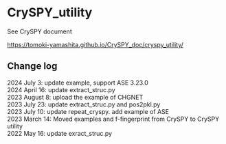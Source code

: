 # CrySPY_utility

See CrySPY document

https://tomoki-yamashita.github.io/CrySPY_doc/cryspy_utility/

## Change log
2024 July 3: update example, support ASE 3.23.0  
2024 April 16: update extract_struc.py  
2023 August 8: upload the example of CHGNET  
2023 July 23: update extract_struc.py and pos2pkl.py  
2023 July 10: update repeat_cryspy. add example of ASE  
2023 March 14: Moved examples and f-fingerprint from CrySPY to CrySPY utility  
2022 May 16: update exract_struc.py  
